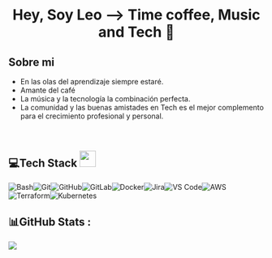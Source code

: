 <div align="center">
<h1 align="center"> Hey, Soy Leo --> Time coffee, Music and Tech 👋 </h1>
</div>
<!-- <img src="https://github.com/leorjs/leorjs/assets/119978221/3193e764-4ebe-4aa8-8882-41b629ce1624">-->


<!--
**leorjs/leorjs** is a ✨ _special_ ✨ repository because its `README.md` (this file) appears on your GitHub profile.

Here are some ideas to get you started:

- 🔭 I’m currently working on ...
- 🌱 I’m currently learning ...
- 👯 I’m looking to collaborate on ...
- 🤔 I’m looking for help with ...
- 💬 Ask me about ...
- 📫 How to reach me: ...
- 😄 Pronouns: ...
- ⚡ Fun fact: ...
-->
## Sobre mi
- En las olas del aprendizaje siempre estaré.
- Amante del café
- La música y la tecnología la combinación perfecta.
- La comunidad y las buenas amistades en Tech es el mejor complemento para el crecimiento profesional y personal.
<br>

## 💻Tech Stack <img src = "https://media2.giphy.com/media/QssGEmpkyEOhBCb7e1/giphy.gif?cid=ecf05e47a0n3gi1bfqntqmob8g9aid1oyj2wr3ds3mg700bl&rid=giphy.gif" width = 32px>
![Bash](https://img.shields.io/badge/-Bash-000?&logo=GNU-Bash)![Git](https://img.shields.io/badge/-Git-000?&logo=Git)![GitHub](https://img.shields.io/badge/-GitHub-000?&logo=GitHub)![GitLab](https://img.shields.io/badge/-GitLab-000?&logo=GitLab)![Docker](https://img.shields.io/badge/-Docker-000?&logo=Docker)![Jira](https://img.shields.io/badge/-Jira-000?&logo=Jira)![VS Code](https://img.shields.io/badge/-VS%20Code-000?&logo=Visual-Studio-Code)![AWS](https://img.shields.io/badge/-AWS-000?&logo=Amazon-AWS)![Terraform](https://img.shields.io/badge/-Terraform-000?&logo=Terraform)![Kubernetes](https://img.shields.io/badge/-Kubernetes-000?&logo=Kubernetes)




## 📊GitHub Stats :
<!-- ![](https://github-readme-stats.vercel.app/api?username=leorjs&theme=radical&hide_border=false&include_all_commits=false&count_private=false)<br/> -->
![](https://github-readme-stats.vercel.app/api/top-langs/?username=leorjs&theme=radical&hide_border=false&include_all_commits=false&count_private=false&layout=compact)

